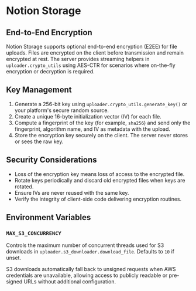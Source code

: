 # Notion Storage

## End-to-End Encryption

Notion Storage supports optional end-to-end encryption (E2EE) for file uploads. Files are encrypted on the client before transmission and remain encrypted at rest. The server provides streaming helpers in `uploader.crypto_utils` using AES-CTR for scenarios where on-the-fly encryption or decryption is required.

## Key Management

1. Generate a 256-bit key using `uploader.crypto_utils.generate_key()` or your platform's secure random source.
2. Create a unique 16-byte initialization vector (IV) for each file.
3. Compute a fingerprint of the key (for example, `sha256`) and send only the fingerprint, algorithm name, and IV as metadata with the upload.
4. Store the encryption key securely on the client. The server never stores or sees the raw key.

## Security Considerations

- Loss of the encryption key means loss of access to the encrypted file.
- Rotate keys periodically and discard old encrypted files when keys are rotated.
- Ensure IVs are never reused with the same key.
- Verify the integrity of client-side code delivering encryption routines.

## Environment Variables

### `MAX_S3_CONCURRENCY`
Controls the maximum number of concurrent threads used for S3 downloads in `uploader.s3_downloader.download_file`. Defaults to `10` if unset.

S3 downloads automatically fall back to unsigned requests when AWS credentials are unavailable, allowing access to publicly readable or pre-signed URLs without additional configuration.
